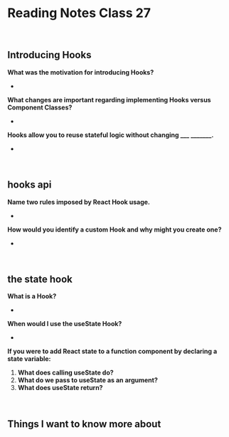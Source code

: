 # Reading Notes Class 27

<br>

## Introducing Hooks

**What was the motivation for introducing Hooks?**

- 

**What changes are important regarding implementing Hooks versus Component Classes?**

- 

**Hooks allow you to reuse stateful logic without changing ___ _______.**

- 

<br>

## hooks api

**Name two rules imposed by React Hook usage.**

- 

**How would you identify a custom Hook and why might you create one?**

- 

<br>

## the state hook

**What is a Hook?**

- 

**When would I use the useState Hook?**

- 

**If you were to add React state to a function component by declaring a state variable:**   

1. **What does calling useState do?**
2. **What do we pass to useState as an argument?**
3. **What does useState return?**

<br>

## Things I want to know more about